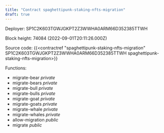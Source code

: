 ```yaml
---
title: "Contract spaghettipunk-staking-nfts-migration"
draft: true
---
```

Deployer: SP1C2K603TGWJGKPT2Z3WWHA0ARM66D352385TTWH


 



Block height: 74084 (2022-09-01T20:11:26.000Z)

Source code: {{<contractref "spaghettipunk-staking-nfts-migration" SP1C2K603TGWJGKPT2Z3WWHA0ARM66D352385TTWH spaghettipunk-staking-nfts-migration>}}

Functions:

* migrate-bear _private_
* migrate-bears _private_
* migrate-bull _private_
* migrate-bulls _private_
* migrate-goat _private_
* migrate-goats _private_
* migrate-whale _private_
* migrate-whales _private_
* allow-migration _public_
* migrate _public_
